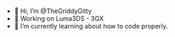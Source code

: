 - 👋 Hi, I’m @TheGriddyGitty 
- 👀 Working on Luma3DS - 3GX
- 🌱 I’m currently learning about how to code properly.

<!---
TheGriddyGitty/TheGriddyGitty is a ✨ special ✨ repository because its `README.md` (this file) appears on your GitHub profile.
You can click the Preview link to take a look at your changes.
--->
